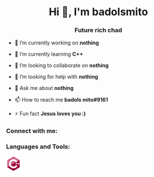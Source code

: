 <h1 align="center">Hi 👋, I'm badolsmito</h1>
<h3 align="center">Future rich chad</h3>

- 🔭 I’m currently working on **nothing**

- 🌱 I’m currently learning **C++**

- 👯 I’m looking to collaborate on **nothing**

- 🤝 I’m looking for help with **nothing**

- 💬 Ask me about **nothing**

- 📫 How to reach me **badols mito#9161**

- ⚡ Fun fact **Jesus loves you :)**

<h3 align="left">Connect with me:</h3>
<p align="left">
</p>

<h3 align="left">Languages and Tools:</h3>
<p align="left"> <a href="https://www.w3schools.com/cpp/" target="_blank" rel="noreferrer"> <img src="https://raw.githubusercontent.com/devicons/devicon/master/icons/cplusplus/cplusplus-original.svg" alt="cplusplus" width="40" height="40"/> </a> </p>


<!---
badolsmito/badolsmito is a ✨ special ✨ repository because its `README.md` (this file) appears on your GitHub profile.
You can click the Preview link to take a look at your changes.
--->
